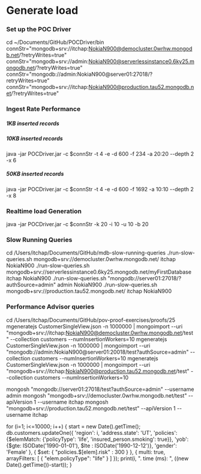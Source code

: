 # Generate load

### Set up the POC Driver
cd ~/Documents/GitHub/POCDriver/bin
connStr="mongodb+srv://itchap:NokiaN900@democluster.0wrhw.mongodb.net/?retryWrites=true"
connStr="mongodb+srv://admin:NokiaN900@serverlessinstance0.6ky25.mongodb.net/?retryWrites=true"
connStr="mongodb://admin:NokiaN900@server01:27018/?retryWrites=true"
connStr="mongodb+srv://itchap:NokiaN900@production.tau52.mongodb.net/?retryWrites=true"

### Ingest Rate Performance
##### 1KB inserted records
##### 10KB inserted records
java -jar POCDriver.jar -c $connStr -t 4 -e -d 600 -f 234 -a 20:20 --depth 2 -x 6
##### 50KB inserted records
java -jar POCDriver.jar -c $connStr -t 4 -e -d 600 -f 1692 -a 10:10 --depth 2 -x 8

### Realtime load Generation
java -jar POCDriver.jar -c $connStr -k 20 -i 10 -u 10 -b 20


### Slow Running Queries
cd /Users/itchap/Documents/GitHub/mdb-slow-running-queries
./run-slow-queries.sh mongodb+srv://democluster.0wrhw.mongodb.net/ itchap NokiaN900
./run-slow-queries.sh mongodb+srv://serverlessinstance0.6ky25.mongodb.net/myFirstDatabase itchap NokiaN900
./run-slow-queries.sh "mongodb://server01:27018/?authSource=admin" admin NokiaN900
./run-slow-queries.sh mongodb+srv://production.tau52.mongodb.net/ itchap NokiaN900


### Performance Advisor queries
cd /Users/itchap/Documents/GitHub/pov-proof-exercises/proofs/25
mgeneratejs CustomerSingleView.json -n 1000000 | mongoimport --uri "mongodb+srv://itchap:NokiaN900@democluster.0wrhw.mongodb.net/test" --collection customers --numInsertionWorkers=10
mgeneratejs CustomerSingleView.json -n 1000000 | mongoimport --uri "mongodb://admin:NokiaN900@server01:20018/test?authSource=admin" --collection customers --numInsertionWorkers=10
mgeneratejs CustomerSingleView.json -n 1000000 | mongoimport --uri "mongodb+srv://itchap:NokiaN900@production.tau52.mongodb.net/test" --collection customers --numInsertionWorkers=10


mongosh "mongodb://server01:27018/test?authSource=admin" --username admin
mongosh "mongodb+srv://democluster.0wrhw.mongodb.net/test" --apiVersion 1 --username itchap
mongosh "mongodb+srv://production.tau52.mongodb.net/test" --apiVersion 1 --username itchap


for (i=1; i<=10000; i++) {
   start = new Date().getTime();
   db.customers.updateOne({
      'region': i,
      'address.state': 'UT',
      'policies': {$elemMatch: {'policyType': 'life', 'insured_person.smoking': true}},
      'yob': {$gte: ISODate('1990-01-01'), $lte : ISODate('1990-12-12')},
      'gender': 'Female'
   },
   { $set: { "policies.$[elem].risk" : 300 } },
   {
      multi: true,
      arrayFilters: [ { "elem.policyType": "life" } ]
   });
   print(i, ". time (ms): ", ((new Date().getTime())-start));
}
